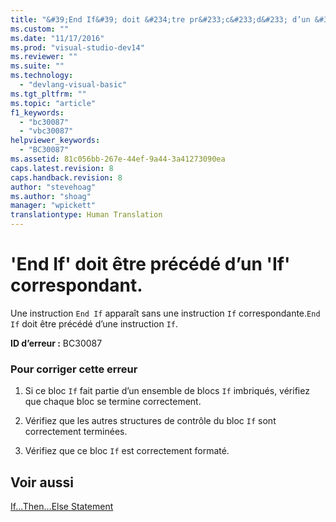 ```yaml
---
title: "&#39;End If&#39; doit &#234;tre pr&#233;c&#233;d&#233; d’un &#39;If&#39; correspondant. | Microsoft Docs"
ms.custom: ""
ms.date: "11/17/2016"
ms.prod: "visual-studio-dev14"
ms.reviewer: ""
ms.suite: ""
ms.technology: 
  - "devlang-visual-basic"
ms.tgt_pltfrm: ""
ms.topic: "article"
f1_keywords: 
  - "bc30087"
  - "vbc30087"
helpviewer_keywords: 
  - "BC30087"
ms.assetid: 81c056bb-267e-44ef-9a44-3a41273090ea
caps.latest.revision: 8
caps.handback.revision: 8
author: "stevehoag"
ms.author: "shoag"
manager: "wpickett"
translationtype: Human Translation
---
```

# &#39;End If&#39; doit &#234;tre pr&#233;c&#233;d&#233; d’un &#39;If&#39; correspondant.
Une instruction `End If` apparaît sans une instruction `If` correspondante.`End If` doit être précédé d’une instruction `If`.  
  
 **ID d’erreur :** BC30087  
  
### Pour corriger cette erreur  
  
1.  Si ce bloc `If` fait partie d’un ensemble de blocs `If` imbriqués, vérifiez que chaque bloc se termine correctement.  
  
2.  Vérifiez que les autres structures de contrôle du bloc `If` sont correctement terminées.  
  
3.  Vérifiez que ce bloc `If` est correctement formaté.  
  
## Voir aussi  
 [If...Then...Else Statement](../../visual-basic/language-reference/statements/if-then-else-statement.md)